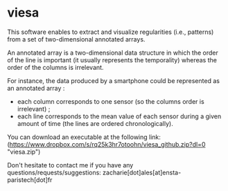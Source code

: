 # viesa

This software enables to extract and visualize regularities (i.e., patterns) from a set of two-dimensional annotated arrays. 

An annotated array is a two-dimensional data structure in which the order of the line is important (it usually represents the temporality) whereas the order of the columns is irrelevant.

For instance, the data produced by a smartphone could be represented as an annotated array :
- each column corresponds to one sensor (so the columns order is irrelevant) ;
- each line corresponds to the mean value of each sensor during a given amount of time (the lines are ordered chronologically). 

You can download an executable at the following link: (https://www.dropbox.com/s/rq25k3hr7otoohn/viesa_github.zip?dl=0 "viesa.zip")

Don't hesitate to contact me if you have any questions/requests/suggestions: zacharie[dot]ales[at]ensta-paristech[dot]fr